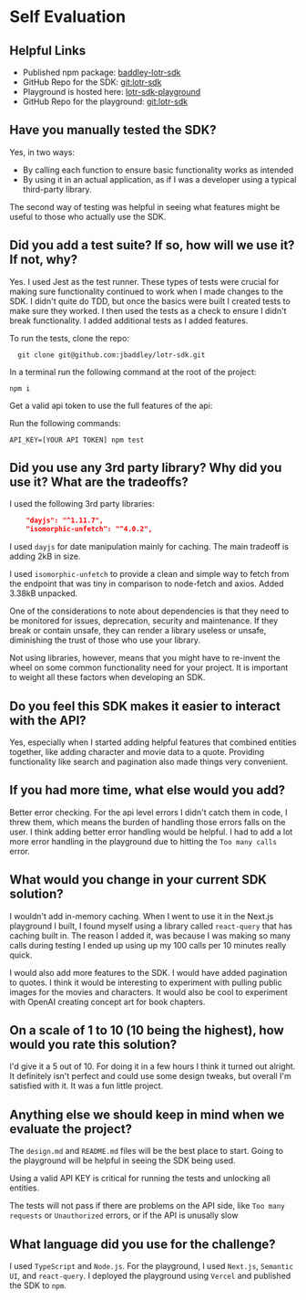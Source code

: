 # Self Evaluation

## Helpful Links

- Published npm package: [baddley-lotr-sdk](https://www.npmjs.com/package/baddley-lotr-sdk)
- GitHub Repo for the SDK: [git:lotr-sdk](https://github.com/jbaddley/lotr-sdk)
- Playground is hosted here: [lotr-sdk-playground](https://lotr-sdk-playground.vercel.app/)
- GitHub Repo for the playground: [git:lotr-sdk](https://github.com/jbaddley/lotr-sdk-playground)

## Have you manually tested the SDK?

Yes, in two ways:

- By calling each function to ensure basic functionality works as intended
- By using it in an actual application, as if I was a developer using a typical third-party library.

The second way of testing was helpful in seeing what features might be useful to those who actually use the SDK.

## Did you add a test suite? If so, how will we use it? If not, why?

Yes. I used Jest as the test runner. These types of tests were crucial for making sure functionality continued to work when I made changes to the SDK. I didn't quite do TDD, but once the basics were built I created tests to make sure they worked. I then used the tests as a check to ensure I didn't break functionality. I added additional tests as I added features.

To run the tests, clone the repo:

```terminal
  git clone git@github.com:jbaddley/lotr-sdk.git
```

In a terminal run the following command at the root of the project:

```terminal
npm i
```

Get a valid api token to use the full features of the api:

Run the following commands:

```terminal
API_KEY=[YOUR API TOKEN] npm test
```

## Did you use any 3rd party library? Why did you use it? What are the tradeoffs?

I used the following 3rd party libraries:

```json
    "dayjs": "^1.11.7",
    "isomorphic-unfetch": "^4.0.2",
```

I used `dayjs` for date manipulation mainly for caching. The main tradeoff is adding 2kB in size.

I used `isomorphic-unfetch` to provide a clean and simple way to fetch from the endpoint that was tiny in comparison to node-fetch and axios. Added 3.38kB unpacked.

One of the considerations to note about dependencies is that they need to be monitored for issues, deprecation, security and maintenance. If they break or contain unsafe, they can render a library useless or unsafe, diminishing the trust of those who use your library.

Not using libraries, however, means that you might have to re-invent the wheel on some common functionality need for your project. It is important to weight all these factors when developing an SDK.

## Do you feel this SDK makes it easier to interact with the API?

Yes, especially when I started adding helpful features that combined entities together, like adding character and movie data to a quote. Providing functionality like search and pagination also made things very convenient.

## If you had more time, what else would you add?

Better error checking. For the api level errors I didn't catch them in code, I threw them, which means the burden of handling those errors falls on the user. I think adding better error handling would be helpful. I had to add a lot more error handling in the playground due to hitting the `Too many calls` error.

## What would you change in your current SDK solution?

I wouldn't add in-memory caching. When I went to use it in the Next.js playground I built, I found myself using a library called `react-query` that has caching built in. The reason I added it, was because I was making so many calls during testing I ended up using up my 100 calls per 10 minutes really quick.

I would also add more features to the SDK. I would have added pagination to quotes. I think it would be interesting to experiment with pulling public images for the movies and characters. It would also be cool to experiment with OpenAI creating concept art for book chapters.

## On a scale of 1 to 10 (10 being the highest), how would you rate this solution?

I'd give it a 5 out of 10. For doing it in a few hours I think it turned out alright. It definitely isn't perfect and could use some design tweaks, but overall I'm satisfied with it. It was a fun little project.

## Anything else we should keep in mind when we evaluate the project?

The `design.md` and `README.md` files will be the best place to start. Going to the playground will be helpful in seeing the SDK being used.

Using a valid API KEY is critical for running the tests and unlocking all entities.

The tests will not pass if there are problems on the API side, like `Too many requests` or `Unauthorized` errors, or if the API is unusally slow

## What language did you use for the challenge?

I used `TypeScript` and `Node.js`. For the playground, I used `Next.js`, `Semantic UI`, and `react-query`. I deployed the playground using `Vercel` and published the SDK to `npm`.
